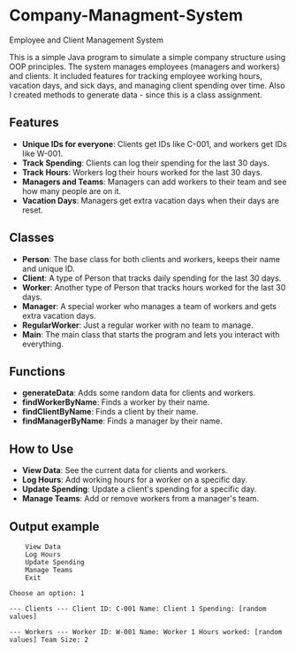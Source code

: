 # Company-Managment-System
Employee and Client Management System

This is a simple Java program to simulate a simple company structure using OOP principles. The system manages employees (managers and workers) and clients. It included features for tracking employee working hours, vacation days, and sick days, and managing client spending over time. Also I created methods to generate data - since this is a class assignment.

## Features

- **Unique IDs for everyone**: Clients get IDs like C-001, and workers get IDs like W-001.
- **Track Spending**: Clients can log their spending for the last 30 days.
- **Track Hours**: Workers log their hours worked for the last 30 days.
- **Managers and Teams**: Managers can add workers to their team and see how many people are on it.
- **Vacation Days**: Managers get extra vacation days when their days are reset.

## Classes

- **Person**: The base class for both clients and workers, keeps their name and unique ID.
- **Client**: A type of Person that tracks daily spending for the last 30 days.
- **Worker**: Another type of Person that tracks hours worked for the last 30 days.
- **Manager**: A special worker who manages a team of workers and gets extra vacation days.
- **RegularWorker**: Just a regular worker with no team to manage.
- **Main**: The main class that starts the program and lets you interact with everything.

## Functions

- **generateData**: Adds some random data for clients and workers.
- **findWorkerByName**: Finds a worker by their name.
- **findClientByName**: Finds a client by their name.
- **findManagerByName**: Finds a manager by their name.

## How to Use

- **View Data**: See the current data for clients and workers.
- **Log Hours**: Add working hours for a worker on a specific day.
- **Update Spending**: Update a client's spending for a specific day.
- **Manage Teams**: Add or remove workers from a manager's team.

## Output example
```
    View Data
    Log Hours
    Update Spending
    Manage Teams
    Exit

Choose an option: 1

--- Clients --- Client ID: C-001 Name: Client 1 Spending: [random values]

--- Workers --- Worker ID: W-001 Name: Worker 1 Hours worked: [random values] Team Size: 2
```
